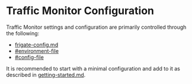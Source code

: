 # Traffic Monitor Configuration

Traffic Monitor settings and configuration are primarily controlled through the following:

* [frigate-config.md](frigate-config.md "mention")
* [#environment-file](node-red-config.md#environment-file "mention")
* [#config-file](node-red-config.md#config-file "mention")

It is recommended to start with a minimal configuration and add to it as described in [getting-started.md](../getting-started.md "mention").
